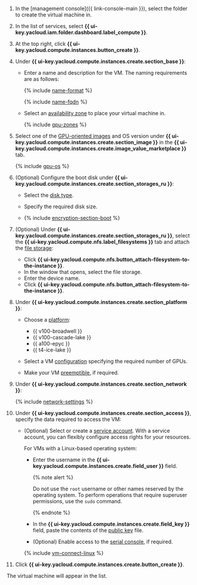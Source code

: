 1. In the [management console]({{ link-console-main }}), select the folder to create the virtual machine in.
1. In the list of services, select **{{ ui-key.yacloud.iam.folder.dashboard.label_compute }}**.
1. At the top right, click **{{ ui-key.yacloud.compute.instances.button_create }}**.
1. Under **{{ ui-key.yacloud.compute.instances.create.section_base }}**:
   * Enter a name and description for the VM. The naming requirements are as follows:

      {% include [name-format](../../name-format.md) %}

      {% include [name-fqdn](../name-fqdn.md) %}

   * Select an [availability zone](../../../overview/concepts/geo-scope.md) to place your virtual machine in.

      
      {% include [gpu-zones](../gpu-zones.md) %}



1. Select one of the [GPU-oriented images](/marketplace?search=gpu) and OS version under **{{ ui-key.yacloud.compute.instances.create.section_image }}** in the **{{ ui-key.yacloud.compute.instances.create.image_value_marketplace }}** tab.

   {% include [gpu-os](../gpu-os.md) %}

1. (Optional) Configure the boot disk under **{{ ui-key.yacloud.compute.instances.create.section_storages_ru }}**:
   * Select the [disk type](../../../compute/concepts/disk.md#disks_types).
   * Specify the required disk size.


   * {% include [encryption-section-boot](../../../_includes/compute/encryption-section-boot.md) %}



1. (Optional) Under **{{ ui-key.yacloud.compute.instances.create.section_storages_ru }}**, select the **{{ ui-key.yacloud.compute.nfs.label_filesystems }}** tab and attach the [file storage](../../../compute/concepts/filesystem.md):

   * Click **{{ ui-key.yacloud.compute.nfs.button_attach-filesystem-to-the-instance }}**.
   * In the window that opens, select the file storage.
   * Enter the device name.
   * Click **{{ ui-key.yacloud.compute.nfs.button_attach-filesystem-to-the-instance }}**.


1. Under **{{ ui-key.yacloud.compute.instances.create.section_platform }}**:
   * Choose a [platform](../../../compute/concepts/vm-platforms.md#gpu-platforms):

      
     * {{ v100-broadwell }}
     * {{ v100-cascade-lake }}
     * {{ a100-epyc }}
     * {{ t4-ice-lake }}
     
     

   * Select a VM [configuration](../../../compute/concepts/gpus.md#config) specifying the required number of GPUs.
   * Make your VM [preemptible](../../../compute/concepts/preemptible-vm.md), if required.


1. Under **{{ ui-key.yacloud.compute.instances.create.section_network }}**:

   {% include [network-settings](../../../_includes/compute/network-settings.md) %}

1. Under **{{ ui-key.yacloud.compute.instances.create.section_access }}**, specify the data required to access the VM:
   * (Optional) Select or create a [service account](../../../iam/concepts/index.md#sa). With a service account, you can flexibly configure access rights for your resources.

      For VMs with a Linux-based operating system:
      * Enter the username in the **{{ ui-key.yacloud.compute.instances.create.field_user }}** field.

         {% note alert %}

         Do not use the `root` username or other names reserved by the operating system. To perform operations that require superuser permissions, use the `sudo` command.

         {% endnote %}

      * In the **{{ ui-key.yacloud.compute.instances.create.field_key }}** field, paste the contents of the [public key](../../../compute/operations/vm-connect/ssh.md#creating-ssh-keys) file.

      * (Optional) Enable access to the [serial console](../../../compute/operations/index.md#serial-console), if required.

      {% include [vm-connect-linux](../../../_includes/vm-connect-linux.md) %}

1. Click **{{ ui-key.yacloud.compute.instances.create.button_create }}**.

The virtual machine will appear in the list.
